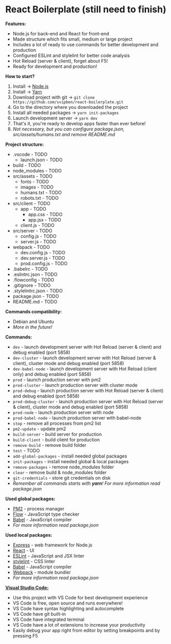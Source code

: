 # React Boilerplate (still need to finish)

**Features:**
- Node.js for back-end and React for front-end
- Made structure which fits small, medium or large project
- Includes a lot of ready to use commands for better development and production
- Configured ESLint and stylelint for better code analysis
- Hot Reload (server & client), forget about F5!
- Ready for development and production!

**How to start?**

1. Install -> [Node.js](https://nodejs.org/en/download)
2. Install -> [Yarn](https://yarnpkg.com/en/docs/install)
3. Download project with git -> `git clone https://github.com/svipben/react-boilerplate.git`
4. Go to the directory where you downloaded the project
5. Install all needed packages -> `yarn init-packages`
6. Launch development server -> `yarn dev`
7. That's it, you're ready to develop apps faster than ever before!
8. *Not necessary, but you can configure package.json, src/assets/humans.txt and remove README.md*

**Project structure:**
- .vscode - TODO
    - launch.json - TODO
- build - TODO
- node_modules - TODO
- src/assets - TODO
    - fonts - TODO
    - images - TODO
    - humans.txt - TODO
    - robots.txt - TODO
- src/client - TODO
    - app - TODO
        - app.css - TODO
        - app.jsx - TODO
    - client.js - TODO
- src/server - TODO
    - config.js - TODO
    - server.js - TODO
- webpack - TODO
    - dev.config.js - TODO
    - dev.server.js - TODO
    - prod.config.js - TODO
- .babelrc - TODO
- .eslintrc.json - TODO
- .flowconfig - TODO
- .gitignore - TODO
- .stylelintrc.json - TODO
- package.json - TODO
- README.md - TODO

**Commands compatibility:**
- Debian and Ubuntu
- *More in the future!*

**Commands:**
- `dev` - launch development server with Hot Reload (server & client) and debug enabled (port 5858)
- `dev-cluster` - launch development server with Hot Reload (server & client), cluster mode and debug enabled (port 5858)
- `dev-babel-node` - launch development server with Hot Reload (client only) and debug enabled (port 5858)
- `prod` - launch production server with pm2
- `prod-cluster` - launch production server with cluster mode
- `prod-debug` - launch production server with Hot Reload (server & client) and debug enabled (port 5858)
- `prod-debug-cluster` - launch production server with Hot Reload (server & client), cluster mode and debug enabled (port 5858)
- `prod-node` - launch production server with node
- `prod-babel-node` - launch production server with babel-node
- `stop` - remove all processes from pm2 list
- `pm2-update` - update pm2
- `build-server` - build server for production
- `build-client` - build client for production
- `remove-build` - remove build folder
- `test` - TODO
- `add-global-packages` - install needed global packages
- `init-packages` - install needed global & local packages
- `remove-packages` - remove node_modules folder
- `clear` - remove build & node_modules folder
- `git-credentials` - store git credentials on disk
- *Remember all commands starts with __yarn__! For more information read package.json*

**Used global packages:**
- [PM2](http://pm2.keymetrics.io) - process manager
- [Flow](https://flowtype.org) - JavaScript type checker
- [Babel](http://babeljs.io) - JavaScript compiler
- *For more information read package.json*

**Used local packages:**
- [Express](http://expressjs.com/) - web framework for Node.js
- [React](https://facebook.github.io/react) - UI
- [ESLint](http://eslint.org) - JavaScript and JSX linter
- [stylelint](https://stylelint.io) - CSS linter
- [Babel](http://babeljs.io) - JavaScript compiler
- [Webpack](https://webpack.js.org) - module bundler
- *For more information read package.json*

**[Visual Studio Code:](https://code.visualstudio.com)**
- Use this project with VS Code for best development experience
- VS Code is free, open source and runs everywhere!
- VS Code have syntax highlighting and autocomplete
- VS Code have git built-in
- VS Code have integrated terminal
- VS Code have a lot of extensions to increase your productivity
- Easily debug your app right from editor by setting breakpoints and by pressing F5